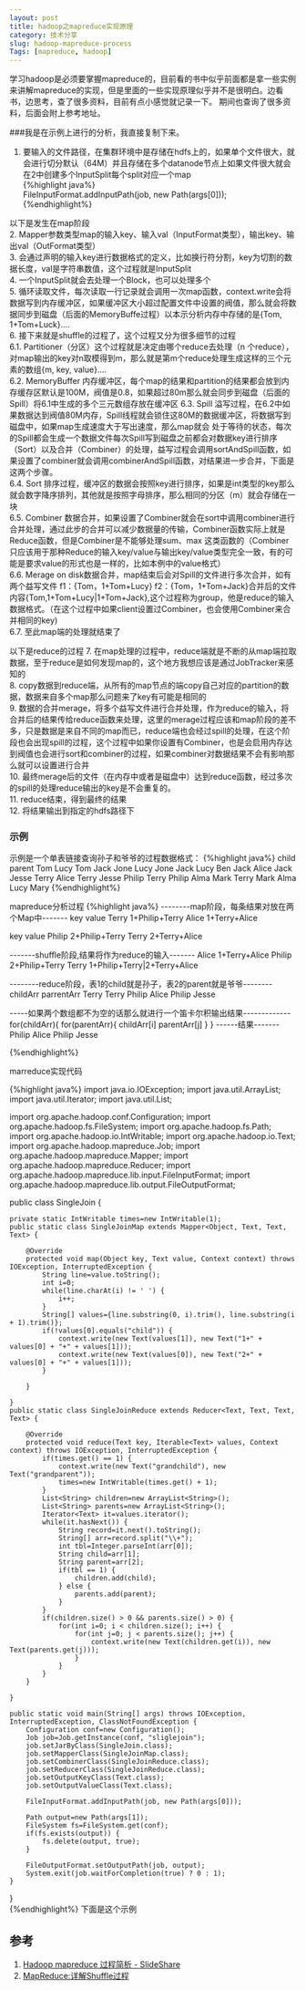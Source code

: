 ```yaml
---
layout: post  
title: hadoop之mapreduce实现原理
category: 技术分享  
slug: hadoop-mapreduce-process
Tags: [mapreduce, hadoop]
---
```


学习hadoop是必须要掌握mapreduce的，目前看的书中似乎前面都是拿一些实例来讲解mapreduce的实现，但是里面的一些实现原理似乎并不是很明白。边看书，边思考，查了很多资料，目前有点小感觉就记录一下。  期间也查询了很多资料，后面会附上参考地址。
<!--break-->
###我是在示例上进行的分析，我直接复制下来。

1. 要输入的文件路径，在集群环境中是存储在hdfs上的，如果单个文件很大，就会进行切分默认（64M）并且存储在多个datanode节点上如果文件很大就会在2中创建多个InputSplit每个split对应一个map  
{%highlight java%}  
FileInputFormat.addInputPath(job, new Path(args[0]));
{%endhighlight%}

以下是发生在map阶段  
2. Mapper参数类型map的输入key、输入val（InputFormat类型），输出key、输出val（OutFormat类型）  
3. 会通过声明的输入key进行数据格式的定义，比如换行符分割，key为切割的数据长度，val是字符串数值，这个过程就是InputSplit  
4. 一个InputSplit就会去处理一个Block，也可以处理多个  
5. 循环读取文件，每次读取一行记录就会调用一次map函数，context.write会将数据写到内存缓冲区，如果缓冲区大小超过配置文件中设置的阀值，那么就会将数据同步到磁盘（后面的MemoryBuffe过程）以本示分析内存中存储的是{Tom, 1+Tom+Luck}....  
6. 接下来就是shuffle的过程了，这个过程又分为很多细节的过程  
  6.1. Partitioner（分区）这个过程就是决定由哪个reduce去处理（n 个reduce），对map输出的key对n取模得到m，那么就是第m个reduce处理生成这样的三个元素的数组{m, key, value}....  
  6.2. MemoryBuffer 内存缓冲区，每个map的结果和partition的结果都会放到内存缓存区默认是100M，阀值是0.8，如果超过80m那么就会同步到磁盘（后面的Spill）将6.1中生成的多个三元数组存放在缓冲区
  6.3. Spill 溢写过程，在6.2中如果数据达到阀值80M内存，Spill线程就会锁住这80M的数据缓冲区，将数据写到磁盘中，如果map生成速度大于写出速度，那么map就会 处于等待的状态，每次的Spill都会生成一个数据文件每次Spill写到磁盘之前都会对数据key进行排序（Sort）以及合并（Combiner）的处理，益写过程会调用sortAndSpill函数，如果设置了combiner就会调用combinerAndSpill函数，对结果进一步合并，下面是这两个步骤。  
 6.4. Sort 排序过程，缓冲区的数据会按照key进行排序，如果是int类型的key那么就会数字降序排列，其他就是按照字母排序，那么相同的分区（m）就会存储在一块  
 6.5. Combiner 数据合并，如果设置了Combiner就会在sort中调用combiner进行合并处理，通过此步的合并可以减少数据量的传输，Combiner函数实际上就是Reduce函数，但是Combiner是不能够处理sum、max 这类函数的（Combiner只应该用于那种Reduce的输入key/value与输出key/value类型完全一致，有的可能是要求value的形式也是一样的，比如本例中的value格式）  
 6.6. Merage on disk数据合并，map结束后会对Spill的文件进行多次合并，如有两个益写文件 f1：{Tom，1+Tom+Lucy} f2：{Tom，1+Tom+Jack}合并后的文件内容{Tom,1+Tom+Lucy|1+Tom+Jack},这个过程称为group，他是reduce的输入数据格式。（在这个过程中如果client设置过Combiner，也会使用Combiner来合并相同的key)  
 6.7. 至此map端的处理就结束了  

以下是reduce的过程
 7. 在map处理的过程中，reduce端就是不断的从map端拉取数据，至于reduce是如何发现map的，这个地方我想应该是通过JobTracker来感知的  
 8. copy数据到reduce端，从所有的map节点的端copy自己对应的partition的数据，数据来自多个map那么问题来了key有可能是相同的  
 9. 数据的合并merage，将多个益写文件进行合并处理，作为reduce的输入，将合并后的结果传给reduce函数来处理，这里的merage过程应该和map阶段的差不多，只是数据是来自不同的map而已，reduce端也会经过spill的处理，在这个阶段也会出现spill的过程，这个过程中如果你设置有Combiner，也是会启用内存达到阀值也会进行sort和combiner的过程，如果combiner对数据结果不会有影响那么就可以设置进行合并  
 10. 最终merage后的文件（在内存中或者是磁盘中）达到reduce函数，经过多次的spill的处理reduce输出的key是不会重复的。  
 11. reduce结束，得到最终的结果  
 12. 将结果输出到指定的hdfs路径下   
 
 
### 示例
示例是一个单表链接查询孙子和爷爷的过程数据格式：
{%highlight java%} 
child   parent
Tom     Lucy
Tom     Jack
Jone    Lucy
Jone    Jack
Lucy    Ben
Jack    Alice
Jack    Jesse
Terry   Alice
Terry   Jesse
Philip  Terry
Philip  Alma
Mark    Terry
Mark    Alma
Lucy    Mary
{%endhighlight%}

mapreduce分析过程
{%highlight java%} 
--------map阶段，每条结果对放在两个Map中-------
key                         value
Terry                       1+Philip+Terry
Alice                       1+Terry+Alice

key                         value
Philip                      2+Philip+Terry
Terry                       2+Terry+Alice

-------shuffle阶段,结果将作为reduce的输入-------
Alice                       1+Terry+Alice
Philip                      2+Philip+Terry
Terry                       1+Philip+Terry|2+Terry+Alice

--------reduce阶段，表1的child就是孙子，表2的parent就是爷爷--------
childArr                    parrentArr
Terry
                            Terry
Philip                      Alice
Philip                      Jesse

-----如果两个数组都不为空的话那么就进行一个笛卡尔积输出结果-------------
for(childArr){
    for(parentArr){
        childArr[i] parentArr[j]
    }
}
------结果-------
Philip  Alice
Philip  Jesse

{%endhighlight%}


marreduce实现代码
 
{%highlight java%} 
import java.io.IOException;
import java.util.ArrayList;
import java.util.Iterator;
import java.util.List;

import org.apache.hadoop.conf.Configuration;
import org.apache.hadoop.fs.FileSystem;
import org.apache.hadoop.fs.Path;
import org.apache.hadoop.io.IntWritable;
import org.apache.hadoop.io.Text;
import org.apache.hadoop.mapreduce.Job;
import org.apache.hadoop.mapreduce.Mapper;
import org.apache.hadoop.mapreduce.Reducer;
import org.apache.hadoop.mapreduce.lib.input.FileInputFormat;
import org.apache.hadoop.mapreduce.lib.output.FileOutputFormat;

public class SingleJoin {

    private static IntWritable times=new IntWritable(1);
    public static class SingleJoinMap extends Mapper<Object, Text, Text, Text> {

        @Override
        protected void map(Object key, Text value, Context context) throws IOException, InterruptedException {
            String line=value.toString();
            int i=0;
            while(line.charAt(i) != ' ') {
                i++;
            }
            String[] values={line.substring(0, i).trim(), line.substring(i + 1).trim()};
            if(!values[0].equals("child")) {
                context.write(new Text(values[1]), new Text("1+" + values[0] + "+" + values[1]));
                context.write(new Text(values[0]), new Text("2+" + values[0] + "+" + values[1]));
            }

        }

    }
    public static class SingleJoinReduce extends Reducer<Text, Text, Text, Text> {

        @Override
        protected void reduce(Text key, Iterable<Text> values, Context context) throws IOException, InterruptedException {
            if(times.get() == 1) {
                context.write(new Text("grandchild"), new Text("grandparent"));
                times=new IntWritable(times.get() + 1);
            }
            List<String> children=new ArrayList<String>();
            List<String> parents=new ArrayList<String>();
            Iterator<Text> it=values.iterator();
            while(it.hasNext()) {
                String record=it.next().toString();
                String[] arr=record.split("\\+");
                int tbl=Integer.parseInt(arr[0]);
                String child=arr[1];
                String parent=arr[2];
                if(tbl == 1) {
                    children.add(child);
                } else {
                    parents.add(parent);
                }
            }
            if(children.size() > 0 && parents.size() > 0) {
                for(int i=0; i < children.size(); i++) {
                    for(int j=0; j < parents.size(); j++) {
                        context.write(new Text(children.get(i)), new Text(parents.get(j)));
                    }
                }
            }
        }

    }

    public static void main(String[] args) throws IOException, InterruptedException, ClassNotFoundException {
        Configuration conf=new Configuration();
        Job job=Job.getInstance(conf, "sliglejoin");
        job.setJarByClass(SingleJoin.class);
        job.setMapperClass(SingleJoinMap.class);
        job.setCombinerClass(SingleJoinReduce.class);
        job.setReducerClass(SingleJoinReduce.class);
        job.setOutputKeyClass(Text.class);
        job.setOutputValueClass(Text.class);

        FileInputFormat.addInputPath(job, new Path(args[0]));
        
        Path output=new Path(args[1]);
        FileSystem fs=FileSystem.get(conf);
        if(fs.exists(output)) {
            fs.delete(output, true);
        }

        FileOutputFormat.setOutputPath(job, output);
        System.exit(job.waitForCompletion(true) ? 0 : 1);
    }
}  
{%endhighlight%}
下面是这个示例


## 参考
1. [Hadoop mapreduce 过程简析 - SlideShare](http://www.slideshare.net/snakebbf/hadoop-mapreduce-12716482)
2. [MapReduce:详解Shuffle过程](http://langyu.iteye.com/blog/992916)